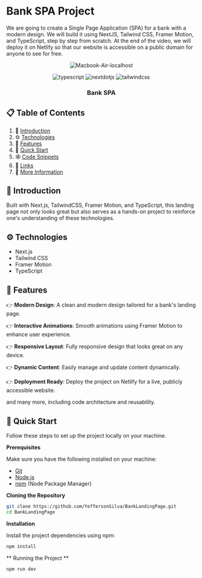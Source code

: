 # Bank SPA Project

We are going to create a Single Page Application (SPA) for a bank with a modern design. We will build it using NextJS, Tailwind CSS, Framer Motion, and TypeScript, step by step from scratch. At the end of the video, we will deploy it on Netlify so that our website is accessible on a public domain for anyone to see for free.

<div align="center">

![Macbook-Air-localhost](https://github.com/user-attachments/assets/dd43cf66-2edd-483f-a968-689959dc5f71)

  <div>
    <img src="https://img.shields.io/badge/-Typescript-black?style=for-the-badge&logoColor=white&logo=typescript&color=3178C6" alt="typescript" />
    <img src="https://img.shields.io/badge/-Next_JS-black?style=for-the-badge&logoColor=white&logo=nextdotjs&color=000000" alt="nextdotjs" />
    <img src="https://img.shields.io/badge/-Tailwind_CSS-black?style=for-the-badge&logoColor=white&logo=tailwindcss&color=06B6D4" alt="tailwindcss" />
  </div>

  <h3 align="center">Bank SPA</h3>

</div>

## 📋 Table of Contents

1. 🤖 [Introduction](#introduction)
2. ⚙️ [Technologies](#technologies)
3. 🔋 [Features](#features)
4. 🤸 [Quick Start](#quick-start)
5. 🕸️ [Code Snippets](#code-snippets)
6. 🔗 [Links](#links)
7. 🚀 [More Information](#more-information)

## 🤖 Introduction

Built with Next.js, TailwindCSS, Framer Motion, and TypeScript, this landing page not only looks great but also serves as a hands-on project to reinforce one's understanding of these technologies.

## ⚙️ Technologies

- Next.js
- Tailwind CSS
- Framer Motion
- TypeScript

## 🔋 Features

👉 **Modern Design**: A clean and modern design tailored for a bank's landing page.

👉 **Interactive Animations**: Smooth animations using Framer Motion to enhance user experience.

👉 **Responsive Layout**: Fully responsive design that looks great on any device.

👉 **Dynamic Content**: Easily manage and update content dynamically.

👉 **Deployment Ready**: Deploy the project on Netlify for a live, publicly accessible website.

and many more, including code architecture and reusability.

## 🤸 Quick Start

Follow these steps to set up the project locally on your machine.

**Prerequisites**

Make sure you have the following installed on your machine:

- [Git](https://git-scm.com/)
- [Node.js](https://nodejs.org/en)
- [npm](https://www.npmjs.com/) (Node Package Manager)

**Cloning the Repository**

```bash
git clone https://github.com/YeffersonSilva/BankLandingPage.git
cd BankLandingPage
```

**Installation**

Install the project dependencies using npm:

```bash
npm install
```
** Running the Project **
```bash
npm run dev

```
